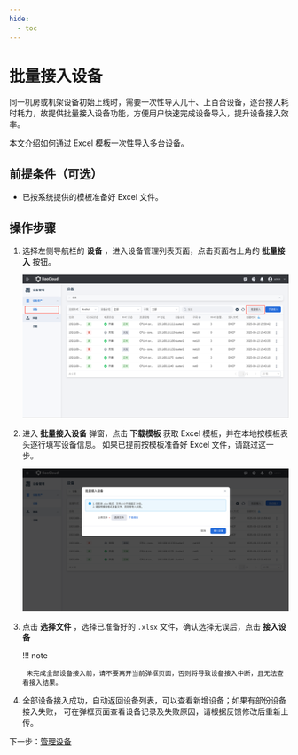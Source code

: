```yaml
---
hide:
  - toc
---
```


# 批量接入设备

同一机房或机架设备初始上线时，需要一次性导入几十、上百台设备，逐台接入耗时耗力，故提供批量接入设备功能，方便用户快速完成设备导入，提升设备接入效率。

本文介绍如何通过 Excel 模板一次性导入多台设备。

## 前提条件（可选）

- 已按系统提供的模板准备好 Excel 文件。

## 操作步骤

1. 选择左侧导航栏的 **设备** ，进入设备管理列表页面，点击页面右上角的 **批量接入** 按钮。

    ![设备管理列表](../images/batch-access-device-01.png)

2. 进入 **批量接入设备** 弹窗，点击 **下载模板** 获取 Excel 模板，并在本地按模板表头逐行填写设备信息。
   如果已提前按模板准备好 Excel 文件，请跳过这一步。

    ![批量接入设备](../images/batch-access-device-02.png)

3. 点击 **选择文件** ，选择已准备好的 `.xlsx` 文件，确认选择无误后，点击 **接入设备**

    !!! note

        未完成全部设备接入前，请不要离开当前弹框页面，否则将导致设备接入中断，且无法查看接入结果。

4. 全部设备接入成功，自动返回设备列表，可以查看新增设备；如果有部份设备接入失败，
   可在弹框页面查看设备记录及失败原因，请根据反馈修改后重新上传。

下一步：[管理设备](./manage-device.md)
